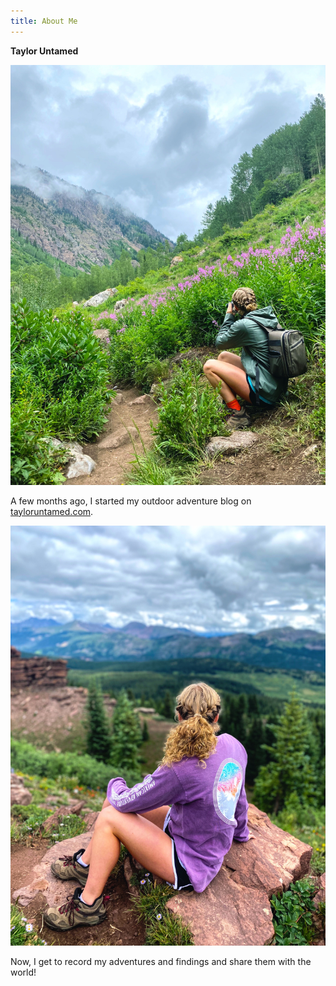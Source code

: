 ```yaml
---
title: About Me
---
```


**Taylor Untamed**

![A hike on Booth Falls Trail in Vail, Colorado](pic200.jpg)

A few months ago, I started my outdoor adventure blog on [tayloruntamed.com](http://tayloruntamed.com/).

![Looking out at Shrine Ridge in the Rocky Mountains](pic156.JPG)

Now, I get to record my adventures and findings and share them with the world!
